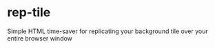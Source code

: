 # rep-tile
Simple HTML time-saver for replicating your background tile over your entire browser window
